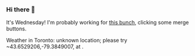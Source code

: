 ### Hi there :wave:

It's Wednesday! I'm probably working for [this bunch](https://github.com/kohofinancial), clicking some merge buttons.

Weather in Toronto: unknown location; please try ~43.6529206,-79.3849007, at .
